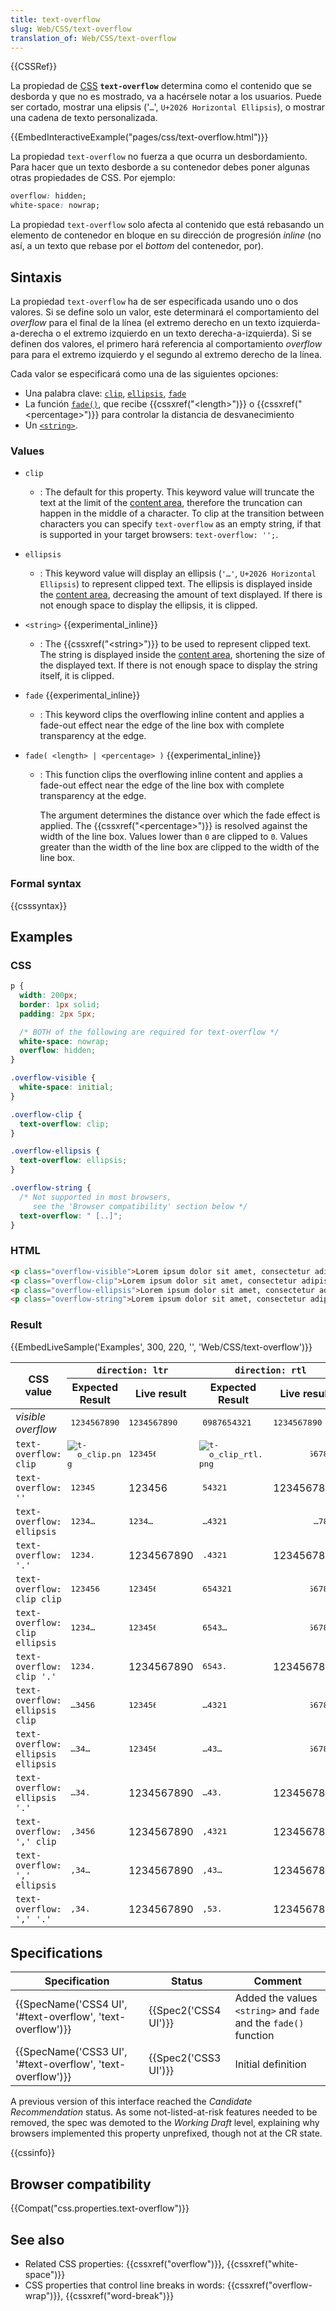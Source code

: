 ```yaml
---
title: text-overflow
slug: Web/CSS/text-overflow
translation_of: Web/CSS/text-overflow
---
```


{{CSSRef}}

La propiedad de [CSS](/es/docs/Web/CSS) **`text-overflow`** determina como el contenido que se desborda y que no es mostrado, va a hacérsele notar a los usuarios. Puede ser cortado, mostrar una elipsis ('`…`', `U+2026 Horizontal Ellipsis`), o mostrar una cadena de texto personalizada.

{{EmbedInteractiveExample("pages/css/text-overflow.html")}}

La propiedad `text-overflow` no fuerza a que ocurra un desbordamiento. Para hacer que un texto desborde a su contenedor debes poner algunas otras propiedades de CSS. Por ejemplo:

```css
overflow: hidden;
white-space: nowrap;
```

La propiedad `text-overflow` solo afecta al contenido que está rebasando un elemento de contenedor en bloque en su dirección de progresión _inline_ (no así, a un texto que rebase por el _bottom_ del contenedor, por).

## Sintaxis

La propiedad `text-overflow` ha de ser especificada usando uno o dos valores. Si se define solo un valor, este determinará el comportamiento del _overflow_ para el final de la línea (el extremo derecho en un texto izquierda-a-derecha o el extremo izquierdo en un texto derecha-a-izquierda). Si se definen dos valores, el primero hará referencia al comportamiento _overflow_ para para el extremo izquierdo y el segundo al extremo derecho de la línea.

Cada valor se especificará como una de las siguientes opciones:

- Una palabra clave: [`clip`](#clip), [`ellipsis`](#ellipsis), [`fade`](#fade)
- La función [`fade()`](<#fade( \<length\> | \<percentage\> )>), que recibe {{cssxref("&lt;length&gt;")}} o {{cssxref("&lt;percentage&gt;")}} para controlar la distancia de desvanecimiento
- Un [`<string>`](#string).

### Values

- `clip`
  - : The default for this property. This keyword value will truncate the text at the limit of the [content area](/es/docs/Web/CSS/CSS_Box_Model/Introduction_to_the_CSS_box_model), therefore the truncation can happen in the middle of a character. To clip at the transition between characters you can specify `text-overflow` as an empty string, if that is supported in your target browsers: `text-overflow: '';`.
- `ellipsis`
  - : This keyword value will display an ellipsis (`'…'`, `U+2026 Horizontal Ellipsis`) to represent clipped text. The ellipsis is displayed inside the [content area](/es/docs/Web/CSS/CSS_Box_Model/Introduction_to_the_CSS_box_model), decreasing the amount of text displayed. If there is not enough space to display the ellipsis, it is clipped.
- `<string>` {{experimental_inline}}
  - : The {{cssxref("&lt;string&gt;")}} to be used to represent clipped text. The string is displayed inside the [content area](/es/docs/Web/CSS/CSS_Box_Model/Introduction_to_the_CSS_box_model), shortening the size of the displayed text. If there is not enough space to display the string itself, it is clipped.
- `fade` {{experimental_inline}}
  - : This keyword clips the overflowing inline content and applies a fade-out effect near the edge of the line box with complete transparency at the edge.
- `fade( <length> | <percentage> )` {{experimental_inline}}

  - : This function clips the overflowing inline content and applies a fade-out effect near the edge of the line box with complete transparency at the edge.

    The argument determines the distance over which the fade effect is applied. The {{cssxref("&lt;percentage&gt;")}} is resolved against the width of the line box. Values lower than `0` are clipped to `0`. Values greater than the width of the line box are clipped to the width of the line box.

### Formal syntax

{{csssyntax}}

## Examples

### CSS

```css
p {
  width: 200px;
  border: 1px solid;
  padding: 2px 5px;

  /* BOTH of the following are required for text-overflow */
  white-space: nowrap;
  overflow: hidden;
}

.overflow-visible {
  white-space: initial;
}

.overflow-clip {
  text-overflow: clip;
}

.overflow-ellipsis {
  text-overflow: ellipsis;
}

.overflow-string {
  /* Not supported in most browsers,
     see the 'Browser compatibility' section below */
  text-overflow: " [..]";
}
```

### HTML

```html
<p class="overflow-visible">Lorem ipsum dolor sit amet, consectetur adipisicing elit.</p>
<p class="overflow-clip">Lorem ipsum dolor sit amet, consectetur adipisicing elit.</p>
<p class="overflow-ellipsis">Lorem ipsum dolor sit amet, consectetur adipisicing elit.</p>
<p class="overflow-string">Lorem ipsum dolor sit amet, consectetur adipisicing elit.</p>
```

### Result

{{EmbedLiveSample('Examples', 300, 220, '', 'Web/CSS/text-overflow')}}

<table class="standard-table">
  <thead>
    <tr>
      <th colspan="1" rowspan="2" scope="col" style="width: 15em">CSS value</th>
      <th colspan="2" rowspan="1" scope="col" style="text-align: center">
        <code>direction: ltr</code>
      </th>
      <th colspan="2" rowspan="1" scope="col" style="text-align: center">
        <code>direction: rtl</code>
      </th>
    </tr>
    <tr>
      <th scope="col">Expected Result</th>
      <th scope="col">Live result</th>
      <th scope="col">Expected Result</th>
      <th scope="col">Live result</th>
    </tr>
  </thead>
  <tbody>
    <tr>
      <td><em>visible overflow</em></td>
      <td style="font-family: monospace">1234567890</td>
      <td style="direction: ltr">
        <div
          style="
            float: left;
            font-family: monospace;
            white-space: nowrap;
            max-width: 3.35em;
            overflow: visible;
          "
        >
          1234567890
        </div>
      </td>
      <td style="font-family: monospace">0987654321</td>
      <td>
        <div
          style="
            font-family: monospace;
            white-space: nowrap;
            max-width: 3.35em;
            overflow: visible;
          "
        >
          1234567890
        </div>
      </td>
    </tr>
    <tr>
      <td><code>text-overflow: clip</code></td>
      <td style="padding: 1px; font-family: monospace">
        <img
          alt="t-o_clip.png"
          class="default internal"
          src="/@api/deki/files/6056/=t-o_clip.png"
        />
      </td>
      <td style="direction: ltr">
        <div
          style="
            float: left;
            font-family: monospace;
            white-space: nowrap;
            max-width: 3.35em;
            overflow: hidden;
            text-overflow: clip;
          "
        >
          123456
        </div>
      </td>
      <td style="padding: 1px; font-family: monospace">
        <img
          alt="t-o_clip_rtl.png"
          class="default internal"
          src="/@api/deki/files/6057/=t-o_clip_rtl.png"
        />
      </td>
      <td style="direction: rtl">
        <div
          style="
            font-family: monospace;
            white-space: nowrap;
            max-width: 3.35em;
            overflow: hidden;
            text-overflow: clip;
          "
        >
          1234567890
        </div>
      </td>
    </tr>
    <tr>
      <td><code>text-overflow: ''</code></td>
      <td style="font-family: monospace">12345</td>
      <td style="direction: ltr"><div style="">123456</div></td>
      <td style="font-family: monospace">54321</td>
      <td style="direction: rtl">
        <div style="">1234567890</div>
      </td>
    </tr>
    <tr>
      <td><code>text-overflow: ellipsis</code></td>
      <td style="font-family: monospace">1234…</td>
      <td style="direction: ltr">
        <div
          style="
            font-family: monospace;
            white-space: nowrap;
            max-width: 3.35em;
            overflow: hidden;
            text-overflow: ellipsis;
          "
        >
          1234567890
        </div>
      </td>
      <td style="font-family: monospace">…4321</td>
      <td style="direction: rtl">
        <div
          style="
            font-family: monospace;
            white-space: nowrap;
            max-width: 3.35em;
            overflow: hidden;
            text-overflow: ellipsis;
          "
        >
          1234567890
        </div>
      </td>
    </tr>
    <tr>
      <td><code>text-overflow: '.'</code></td>
      <td style="font-family: monospace">1234.</td>
      <td style="direction: ltr">
        <div style="">1234567890</div>
      </td>
      <td style="font-family: monospace">.4321</td>
      <td style="direction: rtl">
        <div style="">1234567890</div>
      </td>
    </tr>
    <tr>
      <td><code>text-overflow: clip clip</code></td>
      <td style="font-family: monospace">123456</td>
      <td style="direction: ltr">
        <div
          style="
            font-family: monospace;
            white-space: nowrap;
            max-width: 3.35em;
            overflow: hidden;
            text-overflow: clip clip;
          "
        >
          1234567890
        </div>
      </td>
      <td style="font-family: monospace">654321</td>
      <td style="direction: rtl">
        <div
          style="
            font-family: monospace;
            white-space: nowrap;
            max-width: 3.35em;
            overflow: hidden;
            text-overflow: clip clip;
          "
        >
          1234567890
        </div>
      </td>
    </tr>
    <tr>
      <td><code>text-overflow: clip ellipsis</code></td>
      <td style="font-family: monospace">1234…</td>
      <td style="direction: ltr">
        <div
          style="
            font-family: monospace;
            white-space: nowrap;
            max-width: 3.35em;
            overflow: hidden;
            text-overflow: clip ellipsis;
          "
        >
          1234567890
        </div>
      </td>
      <td style="font-family: monospace">6543…</td>
      <td style="direction: rtl">
        <div
          style="
            font-family: monospace;
            white-space: nowrap;
            max-width: 3.35em;
            overflow: hidden;
            text-overflow: clip ellipsis;
          "
        >
          1234567890
        </div>
      </td>
    </tr>
    <tr>
      <td><code>text-overflow: clip '.'</code></td>
      <td style="font-family: monospace">1234.</td>
      <td style="direction: ltr">
        <div style="">1234567890</div>
      </td>
      <td style="font-family: monospace">6543.</td>
      <td style="direction: rtl">
        <div style="">1234567890</div>
      </td>
    </tr>
    <tr>
      <td><code>text-overflow: ellipsis clip</code></td>
      <td style="font-family: monospace">…3456</td>
      <td style="direction: ltr">
        <div
          style="
            font-family: monospace;
            white-space: nowrap;
            max-width: 3.35em;
            overflow: hidden;
            text-overflow: ellipsis clip;
          "
        >
          1234567890
        </div>
      </td>
      <td style="font-family: monospace">…4321</td>
      <td style="direction: rtl">
        <div
          style="
            font-family: monospace;
            white-space: nowrap;
            max-width: 3.35em;
            overflow: hidden;
            text-overflow: ellipsis clip;
          "
        >
          1234567890
        </div>
      </td>
    </tr>
    <tr>
      <td><code>text-overflow: ellipsis ellipsis</code></td>
      <td style="font-family: monospace">…34…</td>
      <td style="direction: ltr">
        <div
          style="
            font-family: monospace;
            white-space: nowrap;
            max-width: 3.35em;
            overflow: hidden;
            text-overflow: ellipsis ellipsis;
          "
        >
          1234567890
        </div>
      </td>
      <td style="font-family: monospace">…43…</td>
      <td style="direction: rtl">
        <div
          style="
            font-family: monospace;
            white-space: nowrap;
            max-width: 3.35em;
            overflow: hidden;
            text-overflow: ellipsis ellipsis;
          "
        >
          1234567890
        </div>
      </td>
    </tr>
    <tr>
      <td><code>text-overflow: ellipsis '.'</code></td>
      <td style="font-family: monospace">…34.</td>
      <td style="direction: ltr">
        <div style="">1234567890</div>
      </td>
      <td style="font-family: monospace">…43.</td>
      <td style="direction: rtl">
        <div style="">1234567890</div>
      </td>
    </tr>
    <tr>
      <td><code>text-overflow: ',' clip</code></td>
      <td style="font-family: monospace">,3456</td>
      <td style="direction: ltr">
        <div style="">1234567890</div>
      </td>
      <td style="font-family: monospace">,4321</td>
      <td style="direction: rtl">
        <div style="">1234567890</div>
      </td>
    </tr>
    <tr>
      <td><code>text-overflow: ',' ellipsis</code></td>
      <td style="font-family: monospace">,34…</td>
      <td style="direction: ltr">
        <div style="">1234567890</div>
      </td>
      <td style="font-family: monospace">,43…</td>
      <td style="direction: rtl">
        <div style="">1234567890</div>
      </td>
    </tr>
    <tr>
      <td><code>text-overflow: ',' '.'</code></td>
      <td style="font-family: monospace">,34.</td>
      <td style="direction: ltr">
        <div style="">1234567890</div>
      </td>
      <td style="font-family: monospace">,53.</td>
      <td style="direction: rtl">
        <div style="">1234567890</div>
      </td>
    </tr>
  </tbody>
</table>

## Specifications

| Specification                                                                | Status                       | Comment                                                          |
| ---------------------------------------------------------------------------- | ---------------------------- | ---------------------------------------------------------------- |
| {{SpecName('CSS4 UI', '#text-overflow', 'text-overflow')}} | {{Spec2('CSS4 UI')}} | Added the values `<string>` and `fade` and the `fade()` function |
| {{SpecName('CSS3 UI', '#text-overflow', 'text-overflow')}} | {{Spec2('CSS3 UI')}} | Initial definition                                               |

A previous version of this interface reached the _Candidate Recommendation_ status. As some not-listed-at-risk features needed to be removed, the spec was demoted to the _Working Draft_ level, explaining why browsers implemented this property unprefixed, though not at the CR state.

{{cssinfo}}

## Browser compatibility

{{Compat("css.properties.text-overflow")}}

## See also

- Related CSS properties: {{cssxref("overflow")}}, {{cssxref("white-space")}}
- CSS properties that control line breaks in words: {{cssxref("overflow-wrap")}}, {{cssxref("word-break")}}
